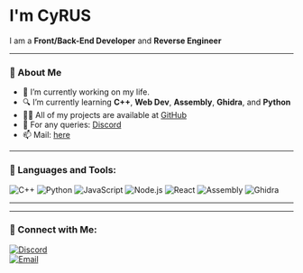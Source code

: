 


# I'm CyRUS  
I am a **Front/Back-End Developer** and **Reverse Engineer**

---

### 📝 About Me
- 🔭 I’m currently working on my life.
- 🔍 I’m currently learning **C++**, **Web Dev**, **Assembly**, **Ghidra**, and **Python**
- 👨‍💻 All of my projects are available at [GitHub](https://github.com/CyRUS-wq)
- 💬 For any queries: [Discord](https://discord.gg/Q9K5bFS8)
- 📫 Mail: [here](arun3thakur11112@gmail.com@gmail.com)

---

### 🔧 Languages and Tools:
![C++](https://img.shields.io/badge/-C++-00599C?&logo=C++)
![Python](https://img.shields.io/badge/-Python-000?&logo=Python)
![JavaScript](https://img.shields.io/badge/-JavaScript-F7DF1E?&logo=javascript)
![Node.js](https://img.shields.io/badge/-Node.js-339933?&logo=Node.js)
![React](https://img.shields.io/badge/-React-61DAFB?&logo=React)
![Assembly](https://img.shields.io/badge/-Assembly-lightgrey)
![Ghidra](https://img.shields.io/badge/-Ghidra-orange)

---

---

### 💬 Connect with Me:
[![Discord](https://img.shields.io/badge/Celestia-lightgrey?logo=discord)](https://discord.gg/Q9K5bFS8)  
[![Email](https://img.shields.io/badge/Email-blue?logo=gmail)](mailto:arun3thakur11112@gmail.com)

